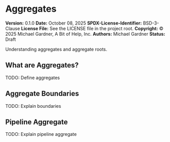 # Aggregates

**Version:** 0.1.0
**Date:** October 08, 2025
**SPDX-License-Identifier:** BSD-3-Clause
**License File:** See the LICENSE file in the project root.
**Copyright:** © 2025 Michael Gardner, A Bit of Help, Inc.
**Authors:** Michael Gardner
**Status:** Draft

Understanding aggregates and aggregate roots.

## What are Aggregates?

TODO: Define aggregates

## Aggregate Boundaries

TODO: Explain boundaries

## Pipeline Aggregate

TODO: Explain pipeline aggregate
